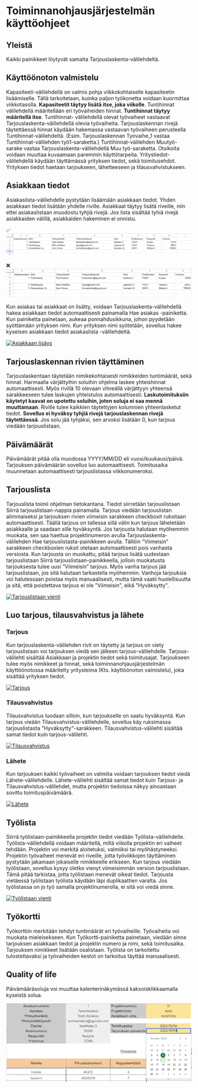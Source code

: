 # Toiminnanohjausjärjestelmän käyttöohjeet
## Yleistä
Kaikki painikkeet löytyvät samalta Tarjouslaskenta-välilehdeltä.

## Käyttöönoton valmistelu
Kapasiteeti-välilehdellä on valmis pohja viikkokohtaiselle kapasiteetin lisäämiselle. Tällä tarkoitetaan, kuinka paljon työkonetta voidaan kuormittaa viikkotasolla. <strong> Kapasiteetit täytyy lisätä itse, joka viikolle</strong>.
Tuntihinnat välilehdellä määritellään eri työvaiheiden hinnat. <strong>Tuntihinnat täytyy määritellä itse</strong>. Tuntihinnat- välilehdellä olevat työvaiheet vastaavat Tarjouslaskenta-välilehdellä olevia työvaiheita. Tarjouslaskennan rivejä täytettäessä hinnat käydään hakemassa vastaavan työvaiheen perusteella Tuntihinnat-välilehdeltä. (Esim. Tarjouslaskennan Tyovaihe_1 vastaa Tuntihinnat-välilehden työ1-saraketta.) Tuntihinnat-välilehden Muutyö-sarake vastaa Tarjouslaskenta-välilehdellä Muu työ-saraketta. Otsikoita voidaan muuttaa kuvaamaan paremmin käyttötarpeita.
Yritystiedot-välilehdellä käydään täyttämässä yrityksen tiedot, sekä toimitusehdot. Yrityksen tiedot haetaan tarjoukseen, lähetteeseen ja tilausvahvistukseen.

## Asiakkaan tiedot
Asiakaslista-välilehdelle pystytään lisäämään asiakkaan tiedot. Yhden asiakkaan tiedot lisätään yhdelle riville. Asiakkaat täytyy lisätä riveille, niin ettei asiakaslistaan muodostu tyhjiä rivejä. Jos lista sisältää tyhiä rivejä asiakkaiden välillä, asiakkaiden hakeminen ei onnistu.

:white_check_mark:
![Asiakaslistan täyttö.](https://github.com/SavoniaUAS/DiVa-Sheets-ERP/blob/main/Kuvat/AsiakasListaOikein.PNG "Asiakaslista oikein") 


:x:
![Asiakaslistan täyttö.](https://github.com/SavoniaUAS/DiVa-Sheets-ERP/blob/main/Kuvat/AsiakasListaVaarin.PNG "Asiakaslista vaarin") 

Kun asiakas tai asiakkaat on lisätty, voidaan Tarjouslaskenta-välilehdellä hakea asiakkaan tiedot automaattisesti painamalla Hae asiakas -painiketta. Kun painiketta painetaan, aukeaa ponnahdusikkuna, johon pyydetään syöttämään yrityksen nimi. Kun yrityksen nimi syötetään, sovellus hakee kyseisen asiakkaan tiedot asiakaslista -välilehdeltä.

[![Asiakkaan lisäys](https://github.com/SavoniaUAS/DiVa-Sheets-ERP/blob/main/Gifs/Käyttöohje/AsiakkaanHakeminen.gif?raw=true "Asiakkaan hakeminen")](https://github.com/SavoniaUAS/DiVa-Sheets-ERP/blob/main/Gifs/Käyttöohje/AsennusGif.gif?raw=true "Asiakkaan hakeminen")

## Tarjouslaskennan rivien täyttäminen
Tarjouslaskentaan täytetään nimikekohtaisesti nimikkeiden tuntimäärät, sekä hinnat. Harmaalla värjättyihin soluihin ohjelma laskee yhteishinnat automaattisesti. Myös rivillä 10 olevaan vihreällä värjättyyn yhteensä sarakkeeseen tulee laskujen yhteistulos automaattisesti. <strong>Laskutoimituksiin käytetyt kaavat on upotettu soluihin, joten soluja ei saa mennä muuttamaan</strong>.  Riville tulee kaikkien täytettyjen kolumnien yhteenlasketut tiedot. <strong>Sovellus ei hyväksy tyhjiä rivejä tarjouslaskennan rivejä täytettäessä</strong>. Jos solu jää tyhjäksi, sen arvoksi lisätään 0, kun tarjous viedään tarjouslistaan.

## Päivämäärät
Päivämäärät pitää olla muodossa YYYY/MM/DD eli vuosi/kuukausi/päivä. Tarjouksen päivämäärän sovellus luo automaattisesti. Toimitusaika muunnetaan automaattisesti tarjouslistassa viikkonumeroksi.

## Tarjouslista
Tarjouslista toimii ohjelman tietokantana. Tiedot siirretään tarjouslistaan Siirrä tarjouslistaan-nappia painamalla. Tarjous viedään tarjouslistan alimmaiseksi ja tarjouksen rivien viimeisin sarakkeen checkboxit ruksitaan automaattisesti. Täällä tarjous on tallessa sillä välin kun tarjous lähetetään asiakkaalle ja saadaan sille hyväksyntä. Jos tarjousta halutaan myöhemmin muokata, sen saa haettua projektinumeron avulla Tarjouslaskenta-välilehden Hae tarjouslistasta-painikkeen avulla. Tällöin ”Viimeisin” sarakkeen checkboxien ruksit otetaan automaattisesti pois vanhasta versiosta.
Kun tarjousta on muokattu, pitää tarjous lisätä uudestaan tarjouslistaan Siirrä tarjouslistaan-painikkeella, jolloin muokatusta tarjouksesta tulee uusi ”Viimeisin” tarjous. Myös vanha tarjous jää tarjouslistaan, jos sitä halutaan tarkastella myöhemmin. Vanhoja tarjouksia voi halutessaan poistaa myös manuaalisesti, mutta tämä vaatii huolellisuutta ja sitä, että poistettava tarjous ei ole "Viimeisin", eikä "Hyväksytty".

[![Tarjouslistaan vienti](https://github.com/SavoniaUAS/DiVa-Sheets-ERP/blob/main/Gifs/Käyttöohje/SiirtoTarjouslistaan.gif?raw=true "Tarjouslistaan vienti")](https://github.com/SavoniaUAS/DiVa-Sheets-ERP/blob/main/Gifs/Käyttöohje/SiirtoTarjouslistaan.gif?raw=true "Tarjouslistaan vienti")

## Luo tarjous, tilausvahvistus ja lähete
### Tarjous
Kun tarjouslaskenta-välilehden rivit on täytetty ja tarjous on viety tarjouslistaan voi tarjouksen viedä sen jälkeen tarjous-välilehdelle. Tarjous-välilehti sisältää Asiakkaan ja projektin tiedot sekä toimitusajat. Tarjoukseen tulee myös nimikkeet ja hinnat, sekä toiminnanohjausjärjestelmän käyttöönotossa määritelty yritysleima (Kts. käyttöönoton valmistelu), joka sisältää yrityksen tiedot.

[![Tarjous](https://github.com/SavoniaUAS/DiVa-Sheets-ERP/blob/main/Gifs/Käyttöohje/LuoTarjous.gif?raw=true "Tarjouslistaan vienti")](https://github.com/SavoniaUAS/DiVa-Sheets-ERP/blob/main/Gifs/Käyttöohje/LuoTarjous.gif?raw=true "Tarjous")

### Tilausvahvistus
Tilausvahvistus luodaan silloin, kun tarjoukselle on saatu hyväksyntä. Kun tarjous vieään Tilausvahvistus-välilehdelle, sovellus käy ruksimassa tarjouslistasta "Hyväksytty"-sarakkeen. Tilausvahvistus-välilehti sisältää samat tiedot kuin tarjous-välilehti.

[![Tilausvahvistus](https://github.com/SavoniaUAS/DiVa-Sheets-ERP/blob/main/Gifs/Käyttöohje/LuoTilausvahvistus.gif?raw=true "Tilausvahvistus")](https://github.com/SavoniaUAS/DiVa-Sheets-ERP/blob/main/Gifs/Käyttöohje/LuoTilausvahvistus.gif?raw=true "Tilausvahvistus")

### Lähete
Kun tarjouksen kaikki työvaiheet on valmiita voidaan tarjouksen tiedot viedä Lähete-välilehdelle. Lähete-välilehti sisältää samat tiedot kuin Tarjous- ja Tilausvahvistus-välilehdet, mutta projektin tiedoissa näkyy ainoastaan sovittu toimituspäivämäärä.

[![Lähete](https://github.com/SavoniaUAS/DiVa-Sheets-ERP/blob/main/Gifs/Käyttöohje/LuoLähete.gif?raw=true "Lähete")](https://github.com/SavoniaUAS/DiVa-Sheets-ERP/blob/main/Gifs/Käyttöohje/LuoLähete.gif?raw=true "Lähete")

## Työlista
Siirrä työlistaan-painikkeella projektin tiedot viedään Työlista-välilehdelle.  Työlista-välilehdellä voidaan määritellä, millä viikolla projektin eri vaiheet tehdään. Projektin voi merkitä aloitetuksi, valmiiksi tai myöhästyneeksi.
Projektin työvaiheet menevät eri riveille, jotta työviikkojen täyttäminen pystytään jakamaan jokaiselle nimikkeelle erikseen.
Kun tarjous viedään työlistaan, sovellus kysyy oletko vienyt viimeisimmän version tarjouslistaan. Tämä pitää tarkistaa, jotta työlistaan menevät oikeat tiedot. Tarjousta vietäessä työlistaan työlista käydään läpi duplikaattien varalta. Jos työlistassa on jo työ samalla projektinumerolla, ei sitä voi viedä sinne.

[![Työlistaan vienti](https://github.com/SavoniaUAS/DiVa-Sheets-ERP/blob/main/Gifs/Käyttöohje/VieTyoListaan.gif?raw=true "Työlistaan vienti")](https://github.com/SavoniaUAS/DiVa-Sheets-ERP/blob/main/Gifs/Käyttöohje/VieTyoListaan.gif?raw=true "Työlistaan vienti")

## Työkortti
Työkorttiin merkitään tehdyt tuntimäärät eri työvaiheille. Työvaiheita voi muokata mieleisekseen.
Kun Työkortti-painiketta painetaan, viedään sinne tarjouksen asiakkaan tiedot ja projektin numero ja nimi, sekä toimitusaika.
Tarjouksen nimikkeet lisätään osalistaan. Työlista on tarkoitettu tulostettavaksi ja työvaiheiden kestot on tarkoitus täyttää manuaalisesti.

## Quality of life
Päivämääräsoluja voi muuttaa kalenterinäkymässä kaksoisklikkaamalla kyseistä solua.

![Kalenterinäkymä.](https://github.com/SavoniaUAS/DiVa-Sheets-ERP/blob/main/Kuvat/pvmClick.PNG "Kalenterinäkymä") 
